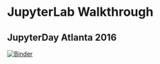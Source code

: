 # JupyterLab Walkthrough
## JupyterDay Atlanta 2016

[![Binder](http://mybinder.org/badge.svg)](http://mybinder.org/repo/jupyterday-atlanta-2016/jupyterlab-walkthrough)

